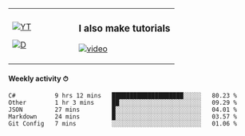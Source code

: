 <table>
  <td width="40%">

[![YT](https://img.shields.io/badge/YouTube-Peter-red?logo=youtube&style=for-the-badge)](https://spelos.net/youtube)

[![D](https://img.shields.io/badge/Discord-Spelos%238123-7289DA?logo=discord&style=for-the-badge)](https://spelos.net/discord)

  </td>
  <td>
  
### I also make tutorials
[![video](https://i.imgur.com/ndfiH8w.png)](https://www.youtube.com/watch?v=alMS9LIjvD8)
  
  </td>
</table>

#### Weekly activity ⏱

<!--START_SECTION:waka-->
```text
C#           9 hrs 12 mins   ████████████████████░░░░░   80.23 % 
Other        1 hr 3 mins     ██░░░░░░░░░░░░░░░░░░░░░░░   09.29 % 
JSON         27 mins         █░░░░░░░░░░░░░░░░░░░░░░░░   04.01 % 
Markdown     24 mins         █░░░░░░░░░░░░░░░░░░░░░░░░   03.57 % 
Git Config   7 mins          ░░░░░░░░░░░░░░░░░░░░░░░░░   01.06 %
```
<!--END_SECTION:waka-->
